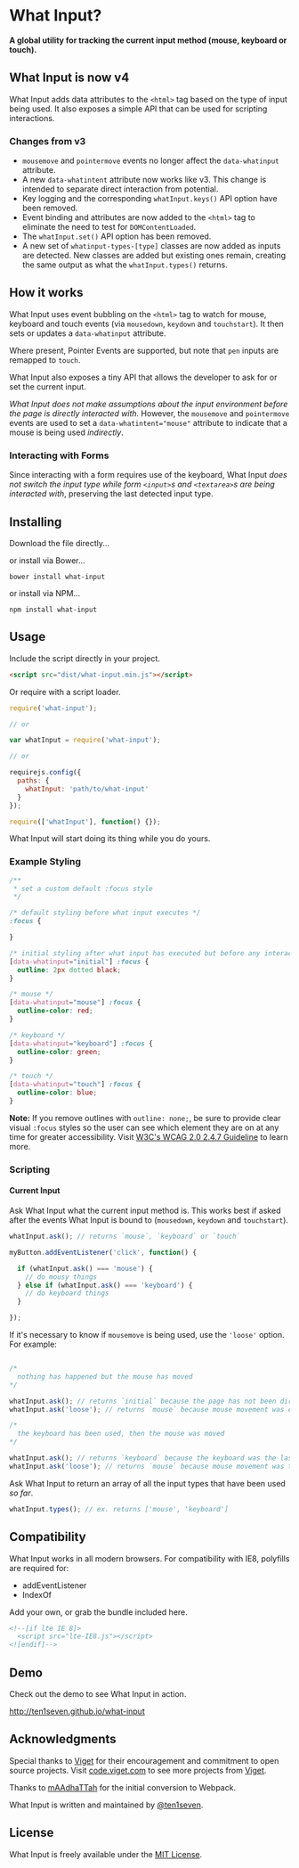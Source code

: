# What Input?

__A global utility for tracking the current input method (mouse, keyboard or touch).__

## What Input is now v4

What Input adds data attributes to the `<html>` tag based on the type of input being used. It also exposes a simple API that can be used for scripting interactions.

### Changes from v3

* `mousemove` and `pointermove` events no longer affect the `data-whatinput` attribute.
* A new `data-whatintent` attribute now works like v3. This change is intended to separate direct interaction from potential.
* Key logging and the corresponding `whatInput.keys()` API option have been removed.
* Event binding and attributes are now added to the `<html>` tag to eliminate the need to test for `DOMContentLoaded`.
* The `whatInput.set()` API option has been removed.
* A new set of `whatinput-types-[type]` classes are now added as inputs are detected. New classes are added but existing ones remain, creating the same output as what the `whatInput.types()` returns.

## How it works

What Input uses event bubbling on the `<html>` tag to watch for mouse, keyboard and touch events (via `mousedown`, `keydown` and `touchstart`). It then sets or updates a `data-whatinput` attribute.

Where present, Pointer Events are supported, but note that `pen` inputs are remapped to `touch`.

What Input also exposes a tiny API that allows the developer to ask for or set the current input.

_What Input does not make assumptions about the input environment before the page is directly interacted with._ However, the `mousemove` and `pointermove` events are used to set a `data-whatintent="mouse"` attribute to indicate that a mouse is being used _indirectly_.

### Interacting with Forms

Since interacting with a form requires use of the keyboard, What Input _does not switch the input type while form `<input>`s and `<textarea>`s are being interacted with_, preserving the last detected input type.

## Installing

Download the file directly...

or install via Bower...

```shell
bower install what-input
```

or install via NPM...

```shell
npm install what-input
```

## Usage

Include the script directly in your project.

```html
<script src="dist/what-input.min.js"></script>
```

Or require with a script loader.

```javascript
require('what-input');

// or

var whatInput = require('what-input');

// or

requirejs.config({
  paths: {
    whatInput: 'path/to/what-input'
  }
});

require(['whatInput'], function() {});
```

What Input will start doing its thing while you do yours.

### Example Styling

```css
/**
 * set a custom default :focus style
 */

/* default styling before what input executes */
:focus {

}

/* initial styling after what input has executed but before any interaction */
[data-whatinput="initial"] :focus {
  outline: 2px dotted black;
}

/* mouse */
[data-whatinput="mouse"] :focus {
  outline-color: red;
}

/* keyboard */
[data-whatinput="keyboard"] :focus {
  outline-color: green;
}

/* touch */
[data-whatinput="touch"] :focus {
  outline-color: blue;
}
```
**Note:** If you remove outlines with `outline: none;`, be sure to provide clear visual `:focus` styles so the user can see which element they are on at any time for greater accessibility. Visit [W3C's WCAG 2.0 2.4.7 Guideline](https://www.w3.org/TR/UNDERSTANDING-WCAG20/navigation-mechanisms-focus-visible.html) to learn more.

### Scripting

#### Current Input

Ask What Input what the current input method is. This works best if asked after the events What Input is bound to (`mousedown`, `keydown` and `touchstart`).

```javascript
whatInput.ask(); // returns `mouse`, `keyboard` or `touch`

myButton.addEventListener('click', function() {

  if (whatInput.ask() === 'mouse') {
    // do mousy things
  } else if (whatInput.ask() === 'keyboard') {
    // do keyboard things
  }

});
```

If it's necessary to know if `mousemove` is being used, use the `'loose'` option. For example:

```javascript

/*
  nothing has happened but the mouse has moved
*/

whatInput.ask(); // returns `initial` because the page has not been directly interacted with
whatInput.ask('loose'); // returns `mouse` because mouse movement was detected

/*
  the keyboard has been used, then the mouse was moved
*/

whatInput.ask(); // returns `keyboard` because the keyboard was the last direct page interaction
whatInput.ask('loose'); // returns `mouse` because mouse movement was the most recent action detected
```

Ask What Input to return an array of all the input types that have been used _so far_.

```javascript
whatInput.types(); // ex. returns ['mouse', 'keyboard']
```

## Compatibility

What Input works in all modern browsers. For compatibility with IE8, polyfills are required for:

* addEventListener
* IndexOf

Add your own, or grab the bundle included here.

```html
<!--[if lte IE 8]>
  <script src="lte-IE8.js"></script>
<![endif]-->
```

## Demo

Check out the demo to see What Input in action.

http://ten1seven.github.io/what-input

## Acknowledgments

Special thanks to [Viget](http://viget.com/) for their encouragement and commitment to open source projects. Visit [code.viget.com](http://code.viget.com/) to see more projects from [Viget](http://viget.com).

Thanks to [mAAdhaTTah](https://github.com/mAAdhaTTah) for the initial conversion to Webpack.

What Input is written and maintained by [@ten1seven](https://github.com/ten1seven).

## License

What Input is freely available under the [MIT License](http://opensource.org/licenses/MIT).
